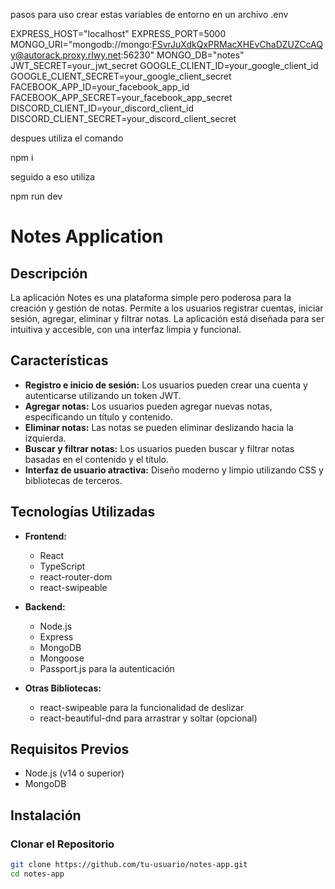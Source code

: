 pasos para uso
crear estas variables de entorno en un archivo .env

EXPRESS_HOST="localhost"
EXPRESS_PORT=5000
MONGO_URI="mongodb://mongo:FSvrJuXdkQxPRMacXHEvChaDZUZCcAQy@autorack.proxy.rlwy.net:56230"
MONGO_DB="notes"
JWT_SECRET=your_jwt_secret
GOOGLE_CLIENT_ID=your_google_client_id
GOOGLE_CLIENT_SECRET=your_google_client_secret
FACEBOOK_APP_ID=your_facebook_app_id
FACEBOOK_APP_SECRET=your_facebook_app_secret
DISCORD_CLIENT_ID=your_discord_client_id
DISCORD_CLIENT_SECRET=your_discord_client_secret

despues  utiliza el comando 

 npm i

seguido a eso utiliza 

npm run dev

# Notes Application

## Descripción
La aplicación Notes es una plataforma simple pero poderosa para la creación y gestión de notas. Permite a los usuarios registrar cuentas, iniciar sesión, agregar, eliminar y filtrar notas. La aplicación está diseñada para ser intuitiva y accesible, con una interfaz limpia y funcional.

## Características
- **Registro e inicio de sesión:** Los usuarios pueden crear una cuenta y autenticarse utilizando un token JWT.
- **Agregar notas:** Los usuarios pueden agregar nuevas notas, especificando un título y contenido.
- **Eliminar notas:** Las notas se pueden eliminar deslizando hacia la izquierda.
- **Buscar y filtrar notas:** Los usuarios pueden buscar y filtrar notas basadas en el contenido y el título.
- **Interfaz de usuario atractiva:** Diseño moderno y limpio utilizando CSS y bibliotecas de terceros.

## Tecnologías Utilizadas
- **Frontend:**
  - React
  - TypeScript
  - react-router-dom
  - react-swipeable

- **Backend:**
  - Node.js
  - Express
  - MongoDB
  - Mongoose
  - Passport.js para la autenticación

- **Otras Bibliotecas:**
  - react-swipeable para la funcionalidad de deslizar
  - react-beautiful-dnd para arrastrar y soltar (opcional)

## Requisitos Previos
- Node.js (v14 o superior)
- MongoDB

## Instalación

### Clonar el Repositorio
```bash
git clone https://github.com/tu-usuario/notes-app.git
cd notes-app
